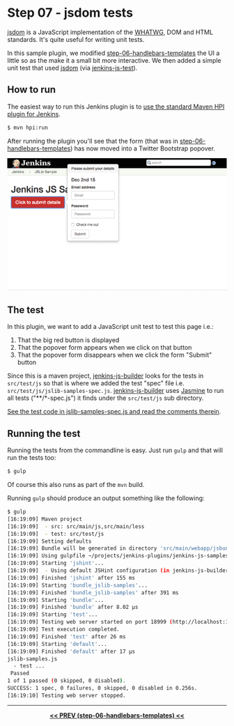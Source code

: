 # Step 07 - jsdom tests
[jsdom] is a JavaScript implementation of the [WHATWG](https://whatwg.org/), DOM and HTML standards. It's quite
useful for writing unit tests.
  
In this sample plugin, we modified <a href="../../../tree/master/step-06-handlebars-templates">step-06-handlebars-templates</a>
the UI a little so as the make it a small bit more interactive. We then added a simple unit test that used [jsdom]
(via [jenkins-js-test]). 

## How to run
The easiest way to run this Jenkins plugin is to [use the standard Maven HPI plugin for Jenkins](https://wiki.jenkins-ci.org/display/JENKINS/Plugin+tutorial#Plugintutorial-DebuggingaPlugin).

```sh
$ mvn hpi:run
```

After running the plugin you'll see that the form (that was in <a href="../../../tree/master/step-06-handlebars-templates">step-06-handlebars-templates</a>)
has now moved into a Twitter Bootstrap popover.

![root action page](img/root-action-page.png)

## The test
In this plugin, we want to add a JavaScript unit test to test this page i.e.:

1. That the big red button is displayed
1. That the popover form appears when we click on that button
1. That the popover form disappears when we click the form "Submit" button 

Since this is a maven project, [jenkins-js-builder] looks for the tests in `src/test/js` so that is where we
added the test "spec" file i.e. `src/test/js/jslib-samples-spec.js`. [jenkins-js-builder] uses [Jasmine] to
run all tests ("**/*-spec.js") it finds under the `src/test/js` sub directory.
 
[See the test code in jslib-samples-spec.js and read the comments therein](src/test/js/jslib-samples-spec.js).
 
## Running the test 
Running the tests from the commandline is easy. Just run `gulp` and that will run the tests too:

```sh
$ gulp
```

Of course this also runs as part of the `mvn` build.

Running `gulp` should produce an output something like the following:

```sh
$ gulp
[16:19:09] Maven project
[16:19:09]  - src: src/main/js,src/main/less
[16:19:09]  - test: src/test/js
[16:19:09] Setting defaults
[16:19:09] Bundle will be generated in directory 'src/main/webapp/jsbundles' as 'jslib-samples.js'.
[16:19:09] Using gulpfile ~/projects/jenkins-plugins/jenkins-js-samples/step-07-jsdom-tests/gulpfile.js
[16:19:09] Starting 'jshint'...
[16:19:09] 	- Using default JSHint configuration (in jenkins-js-builder). Override by defining a .jshintrc in this folder.
[16:19:09] Finished 'jshint' after 155 ms
[16:19:09] Starting 'bundle_jslib-samples'...
[16:19:09] Finished 'bundle_jslib-samples' after 391 ms
[16:19:09] Starting 'bundle'...
[16:19:09] Finished 'bundle' after 8.02 μs
[16:19:09] Starting 'test'...
[16:19:09] Testing web server started on port 18999 (http://localhost:18999). Content root: /Users/tfennelly/projects/jenkins-plugins/jenkins-js-samples/step-07-jsdom-tests
[16:19:09] Test execution completed.
[16:19:09] Finished 'test' after 26 ms
[16:19:09] Starting 'default'...
[16:19:09] Finished 'default' after 17 μs
jslib-samples.js
  - test ...
 Passed
1 of 1 passed (0 skipped, 0 disabled).
SUCCESS: 1 spec, 0 failures, 0 skipped, 0 disabled in 0.256s.
[16:19:10] Testing web server stopped.
```

<hr/>
<p align="center">
<b><a href="../../../tree/master/step-06-handlebars-templates">&lt;&lt; PREV (step-06-handlebars-templates) &lt;&lt;</a></b>
</p>

[jsdom]: https://github.com/tmpvar/jsdom
[jenkins-js-test]: https://github.com/jenkinsci/js-test
[jenkins-js-builder]: https://github.com/jenkinsci/js-builder
[Jasmine]: http://jasmine.github.io/

